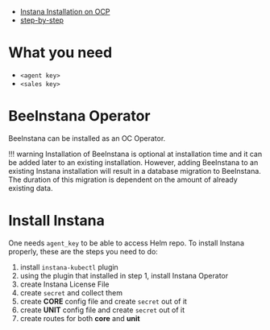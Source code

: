 - [Instana Installation on OCP](https://pages.github.ibm.com/DACH-TECH-AUTOMATION/dach-automation-waiops-tech-mini-jam/chapters/instana_cpwaiops_onocp/instana/)
- [step-by-step](https://github.ibm.com/Lai-Mee-Lok/OCP-step-by-step-Instana-Backend/tree/power)

# What you need
- `<agent key>`
- `<sales key>`

# BeeInstana Operator
BeeInstana can be installed as an OC Operator.

!!! warning
    Installation of BeeInstana is optional at installation time and it can be added later to an existing installation. However, adding BeeInstana to an existing Instana installation will result in a database migration to BeeInstana. The duration of this migration is dependent on the amount of already existing data.

# Install Instana

One needs `agent_key` to be able to access Helm repo. To install Instana properly, these are the steps you need to do:

1. install `instana-kubectl` plugin
2. using the plugin that installed in step 1, install Instana Operator
3. create Instana License File
4. create `secret` and collect them
5. create **CORE** config file and create `secret` out of it
6. create **UNIT** config file and create `secret` out of it
7. create routes for both **core** and **unit**

